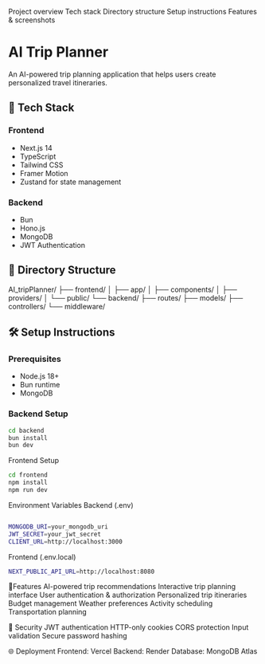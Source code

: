 Project overview
Tech stack
Directory structure
Setup instructions
Features & screenshots

# AI Trip Planner

An AI-powered trip planning application that helps users create personalized travel itineraries.

## 🚀 Tech Stack

### Frontend
- Next.js 14
- TypeScript
- Tailwind CSS
- Framer Motion
- Zustand for state management

### Backend
- Bun
- Hono.js
- MongoDB
- JWT Authentication

## 📁 Directory Structure
AI_tripPlanner/
├── frontend/ │ ├── app/ │ ├── components/ │
├── providers/ │ └── public/
└── backend/ ├── routes/ ├── models/ ├── controllers/ └── middleware/


## 🛠️ Setup Instructions

### Prerequisites
- Node.js 18+
- Bun runtime
- MongoDB

### Backend Setup
``` bash
cd backend
bun install
bun dev
```


Frontend Setup
``` bash
cd frontend
npm install
npm run dev
```

Environment Variables
Backend (.env)
``` bash

MONGODB_URI=your_mongodb_uri
JWT_SECRET=your_jwt_secret
CLIENT_URL=http://localhost:3000
```
Frontend (.env.local)
``` bash
NEXT_PUBLIC_API_URL=http://localhost:8080
```

🎯Features
AI-powered trip recommendations
Interactive trip planning interface
User authentication & authorization
Personalized trip itineraries
Budget management
Weather preferences
Activity scheduling
Transportation planning

🔐 Security
JWT authentication
HTTP-only cookies
CORS protection
Input validation
Secure password hashing

🌐 Deployment
Frontend: Vercel
Backend: Render
Database: MongoDB Atlas
